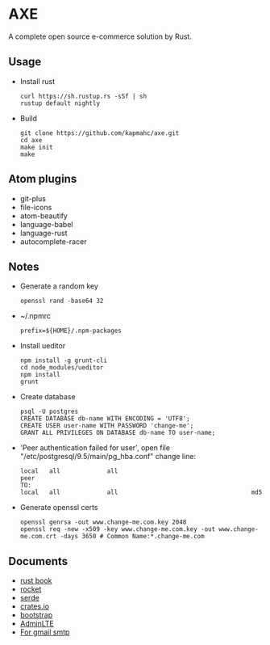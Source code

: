 # AXE

A complete open source e-commerce solution by Rust.

## Usage

- Install rust

  ```
  curl https://sh.rustup.rs -sSf | sh
  rustup default nightly
  ```

- Build

  ```
  git clone https://github.com/kapmahc/axe.git
  cd axe
  make init
  make
  ```

## Atom plugins

- git-plus
- file-icons
- atom-beautify
- language-babel
- language-rust
- autocomplete-racer

## Notes

- Generate a random key

  ```
  openssl rand -base64 32
  ```

- ~/.npmrc

  ```
  prefix=${HOME}/.npm-packages
  ```

- Install ueditor

  ```
  npm install -g grunt-cli  
  cd node_modules/ueditor  
  npm install
  grunt
  ```

- Create database

  ```
  psql -U postgres
  CREATE DATABASE db-name WITH ENCODING = 'UTF8';
  CREATE USER user-name WITH PASSWORD 'change-me';
  GRANT ALL PRIVILEGES ON DATABASE db-name TO user-name;
  ```

- 'Peer authentication failed for user', open file "/etc/postgresql/9.5/main/pg_hba.conf" change line:

  ```
  local   all             all                                     peer  
  TO:
  local   all             all                                     md5
  ```

- Generate openssl certs

  ```
  openssl genrsa -out www.change-me.com.key 2048
  openssl req -new -x509 -key www.change-me.com.key -out www.change-me.com.crt -days 3650 # Common Name:*.change-me.com
  ```

## Documents

- [rust book](https://doc.rust-lang.org/book/second-edition/)
- [rocket](https://github.com/SergioBenitez/Rocket)
- [serde](https://serde.rs/)
- [crates.io](https://crates.io/)
- [bootstrap](http://getbootstrap.com/docs/4.0/getting-started/introduction/)
- [AdminLTE](https://github.com/almasaeed2010/AdminLTE)
- [For gmail smtp](http://stackoverflow.com/questions/20337040/gmail-smtp-debug-error-please-log-in-via-your-web-browser)

